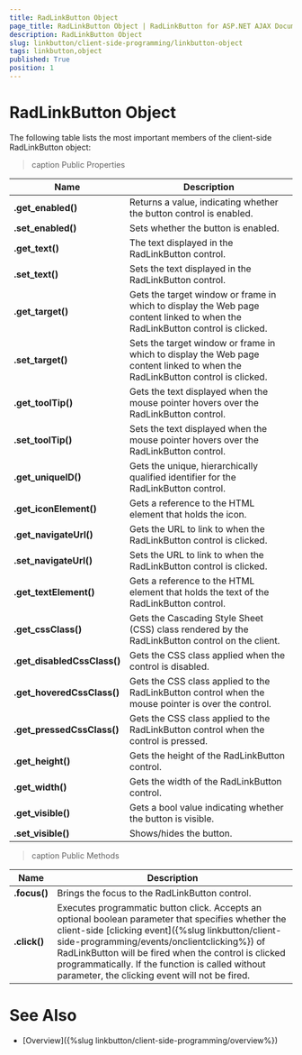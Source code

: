 ```yaml
---
title: RadLinkButton Object
page_title: RadLinkButton Object | RadLinkButton for ASP.NET AJAX Documentation
description: RadLinkButton Object
slug: linkbutton/client-side-programming/linkbutton-object
tags: linkbutton,object
published: True
position: 1
---
```


# RadLinkButton Object

The following table lists the most important members of the client-side RadLinkButton object:

>caption Public Properties

| Name| Description |
| ------ | ------ |
| **.get_enabled()** |Returns a value, indicating whether the button control is enabled.|
| **.set_enabled()** |Sets whether the button is enabled.|
| **.get_text()** |The text displayed in the RadLinkButton control.|
| **.set_text()** |Sets the text displayed in the RadLinkButton control.|
| **.get_target()** |Gets the target window or frame in which to display the Web page content linked to when the RadLinkButton control is clicked.|
| **.set_target()** |Sets the target window or frame in which to display the Web page content linked to when the RadLinkButton control is clicked.|
| **.get_toolTip()** |Gets the text displayed when the mouse pointer hovers over the RadLinkButton control.|
| **.set_toolTip()** |Sets the text displayed when the mouse pointer hovers over the RadLinkButton control.|
| **.get_uniqueID()** |Gets the unique, hierarchically qualified identifier for the RadLinkButton control.|
| **.get_iconElement()** |Gets a reference to the HTML element that holds the icon.|
| **.get_navigateUrl()** |Gets the URL to link to when the RadLinkButton control is clicked.|
| **.set_navigateUrl()** |Sets the URL to link to when the RadLinkButton control is clicked.|
| **.get_textElement()** |Gets a reference to the HTML element that holds the text of the RadLinkButton control.|
| **.get_cssClass()** |Gets the Cascading Style Sheet (CSS) class rendered by the RadLinkButton control on the client.|
| **.get_disabledCssClass()** |Gets the CSS class applied when the control is disabled.|
| **.get_hoveredCssClass()** |Gets the CSS class applied to the RadLinkButton control when the mouse pointer is over the control.|
| **.get_pressedCssClass()** |Gets the CSS class applied to the RadLinkButton control when the control is pressed.|
| **.get_height()** |Gets the height of the RadLinkButton control.|
| **.get_width()** |Gets the width of the RadLinkButton control.|
| **.get_visible()** |Gets a bool value indicating whether the button is visible.|
| **.set_visible()** |Shows/hides the button.|

>caption Public Methods

| Name| Description |
| ------ | ------ |
| **.focus()** |Brings the focus to the RadLinkButton control.|
| **.click()** |Executes programmatic button click. Accepts an optional boolean parameter that specifies whether the client-side [clicking event]({%slug linkbutton/client-side-programming/events/onclientclicking%}) of RadLinkButton will be fired when the control is clicked programmatically. If the function is called without parameter,	the clicking event will not be fired.|

# See Also

 * [Overview]({%slug linkbutton/client-side-programming/overview%})
